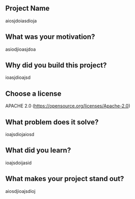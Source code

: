 ## Project Name
  aiosjdoiasdioja

  ## What was your motivation?
  asiodjioasjdoa

  ## Why did you build this project?
  ioasjdioajsd

  ## Choose a license
  APACHE 2.0 (https://opensource.org/licenses/Apache-2.0)

  ## What problem does it solve?
  ioajsdiojaiosd

  ## What did you learn?
  ioajsdoijasid

  ## What makes your project stand out?
  aiosdjioajsdioj
